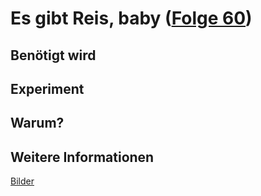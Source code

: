# Es gibt Reis, baby ([Folge 60](http://minkorrekt.de/minkorrekt-folge-60-sent-in-the-clowns/))

## Benötigt wird


## Experiment


## Warum?

## Weitere Informationen

[Bilder](https://picasaweb.google.com/107341743493109591753/Minkorrekt60)